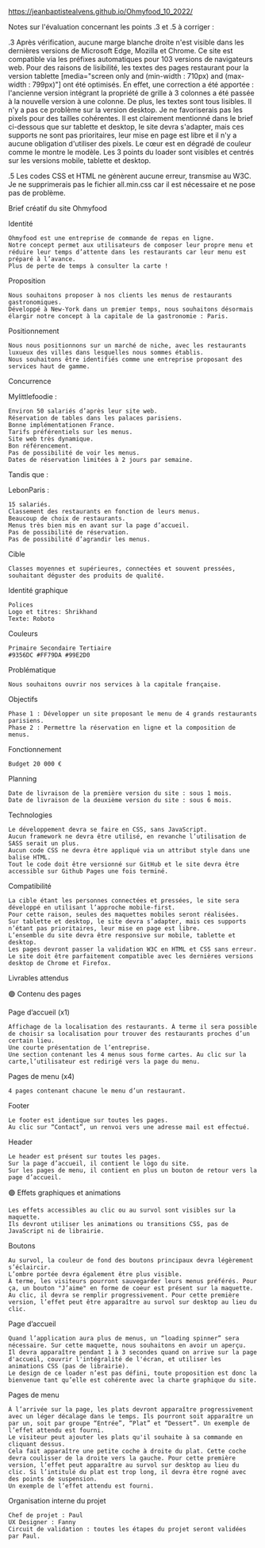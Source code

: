 ﻿https://jeanbaptistealvens.github.io/Ohmyfood_10_2022/

Notes sur l'évaluation concernant les points .3 et .5 à corriger :

.3 Après vérification, aucune marge blanche droite n'est visible dans les dernières versions de Microsoft Edge, Mozilla et Chrome. Ce site est compatible via les préfixes automatiques pour 103 versions de navigateurs web.
Pour des raisons de lisibilité, les textes des pages restaurant pour la version tablette [media="screen only and (min-width : 710px) and (max-width : 799px)"] ont été optimisés. En effet, une correction a été apportée : l'ancienne version intégrant la propriété de grille à 3 colonnes a été passée à la nouvelle version à une colonne.
De plus, les textes sont tous lisibles. Il n'y a pas ce problème sur la version desktop. Je ne favoriserais pas les pixels pour des tailles cohérentes. Il est clairement mentionné dans le brief ci-dessous que sur tablette et desktop, le site devra s'adapter, mais ces supports ne sont pas prioritaires, leur mise en page est libre et il n'y a aucune obligation d'utiliser des pixels.
Le cœur est en dégradé de couleur comme le montre le modèle.
Les 3 points du loader sont visibles et centrés sur les versions mobile, tablette et desktop.

.5 Les codes CSS et HTML ne génèrent aucune erreur, transmise au W3C. Je ne supprimerais pas le fichier all.min.css car il est nécessaire et ne pose pas de problème.


Brief créatif du site Ohmyfood

Identité

    Ohmyfood est une entreprise de commande de repas en ligne.
    Notre concept permet aux utilisateurs de composer leur propre menu et réduire leur temps d’attente dans les restaurants car leur menu est préparé à l’avance.
    Plus de perte de temps à consulter la carte !

Proposition

    Nous souhaitons proposer à nos clients les menus de restaurants gastronomiques.
    Développé à New-York dans un premier temps, nous souhaitons désormais élargir notre concept à la capitale de la gastronomie : Paris.

Positionnement

    Nous nous positionnons sur un marché de niche, avec les restaurants luxueux des villes dans lesquelles nous sommes établis.
    Nous souhaitons être identifiés comme une entreprise proposant des services haut de gamme.

Concurrence

Mylittlefoodie :

    Environ 50 salariés d’après leur site web.
    Réservation de tables dans les palaces parisiens.
    Bonne implémentationen France.
    Tarifs préférentiels sur les menus.
    Site web très dynamique.
    Bon référencement.
    Pas de possibilité de voir les menus.
    Dates de réservation limitées à 2 jours par semaine.

Tandis que :

LebonParis :

    15 salariés.
    Classement des restaurants en fonction de leurs menus.
    Beaucoup de choix de restaurants.
    Menus très bien mis en avant sur la page d’accueil.
    Pas de possibilité de réservation.
    Pas de possibilité d’agrandir les menus.

Cible

    Classes moyennes et supérieures, connectées et souvent pressées, souhaitant déguster des produits de qualité.

Identité graphique

    Polices
    Logo et titres: Shrikhand
    Texte: Roboto

Couleurs

    Primaire Secondaire Tertiaire
    #9356DC #FF79DA #99E2D0

Problématique

    Nous souhaitons ouvrir nos services à la capitale française.

Objectifs

    Phase 1 : Développer un site proposant le menu de 4 grands restaurants parisiens.
    Phase 2 : Permettre la réservation en ligne et la composition de menus.

Fonctionnement

    Budget 20 000 €

Planning

    Date de livraison de la première version du site : sous 1 mois.
    Date de livraison de la deuxième version du site : sous 6 mois.

Technologies

    Le développement devra se faire en CSS, sans JavaScript.
    Aucun framework ne devra être utilisé, en revanche l’utilisation de SASS serait un plus.
    Aucun code CSS ne devra être appliqué via un attribut style dans une balise HTML.
    Tout le code doit être versionné sur GitHub et le site devra être accessible sur Github Pages une fois terminé.

Compatibilité

    La cible étant les personnes connectées et pressées, le site sera développé en utilisant l’approche mobile-first.
    Pour cette raison, seules des maquettes mobiles seront réalisées.
    Sur tablette et desktop, le site devra s’adapter, mais ces supports n’étant pas prioritaires, leur mise en page est libre.
    L’ensemble du site devra être responsive sur mobile, tablette et desktop.
    Les pages devront passer la validation W3C en HTML et CSS sans erreur.
    Le site doit être parfaitement compatible avec les dernières versions desktop de Chrome et Firefox.

Livrables attendus

🟣 Contenu des pages

Page d’accueil (x1)

    Affichage de la localisation des restaurants. À terme il sera possible de choisir sa localisation pour trouver des restaurants proches d’un certain lieu.
    Une courte présentation de l’entreprise.
    Une section contenant les 4 menus sous forme cartes. Au clic sur la carte,l’utilisateur est redirigé vers la page du menu.

Pages de menu (x4)

    4 pages contenant chacune le menu d’un restaurant.

Footer

    Le footer est identique sur toutes les pages.
    Au clic sur “Contact”, un renvoi vers une adresse mail est effectué.

Header

    Le header est présent sur toutes les pages.
    Sur la page d’accueil, il contient le logo du site.
    Sur les pages de menu, il contient en plus un bouton de retour vers la page d’accueil.

🟣 Effets graphiques et animations

    Les effets accessibles au clic ou au survol sont visibles sur la maquette.
    Ils devront utiliser les animations ou transitions CSS, pas de JavaScript ni de librairie.

Boutons

    Au survol, la couleur de fond des boutons principaux devra légèrement s’éclaircir.
    L’ombre portée devra également être plus visible.
    À terme, les visiteurs pourront sauvegarder leurs menus préférés. Pour ça, un bouton "J’aime" en forme de coeur est présent sur la maquette.
    Au clic, il devra se remplir progressivement. Pour cette première version, l’effet peut être apparaître au survol sur desktop au lieu du clic.

Page d’accueil

    Quand l’application aura plus de menus, un “loading spinner” sera nécessaire. Sur cette maquette, nous souhaitons en avoir un aperçu.
    Il devra apparaître pendant 1 à 3 secondes quand on arrive sur la page d'accueil, couvrir l'intégralité de l'écran, et utiliser les animations CSS (pas de librairie).
    Le design de ce loader n’est pas défini, toute proposition est donc la bienvenue tant qu’elle est cohérente avec la charte graphique du site.

Pages de menu

    À l’arrivée sur la page, les plats devront apparaître progressivement avec un léger décalage dans le temps. Ils pourront soit apparaître un par un, soit par groupe “Entrée”, “Plat” et “Dessert”. Un exemple de l’effet attendu est fourni.
    Le visiteur peut ajouter les plats qu'il souhaite à sa commande en cliquant dessus.
    Cela fait apparaître une petite coche à droite du plat. Cette coche devra coulisser de la droite vers la gauche. Pour cette première version, l’effet peut apparaître au survol sur desktop au lieu du clic. Si l’intitulé du plat est trop long, il devra être rogné avec des points de suspension.
    Un exemple de l’effet attendu est fourni.

Organisation interne du projet

    Chef de projet : Paul
    UX Designer : Fanny
    Circuit de validation : toutes les étapes du projet seront validées par Paul.
